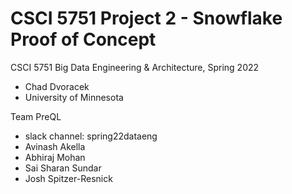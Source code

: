 # CSCI 5751 Project 2 - Snowflake Proof of Concept

CSCI 5751 Big Data Engineering & Architecture, Spring 2022
- Chad Dvoracek
- University of Minnesota

Team PreQL
- slack channel: spring22dataeng
- Avinash Akella
- Abhiraj Mohan
- Sai Sharan Sundar
- Josh Spitzer-Resnick
